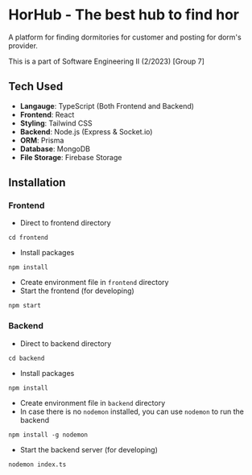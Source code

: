 # HorHub - The best hub to find hor

A platform for finding dormitories for customer and posting for dorm's provider.

This is a part of Software Engineering II (2/2023) [Group 7]

## Tech Used

- **Langauge**: TypeScript (Both Frontend and Backend)
- **Frontend**: React
- **Styling**: Tailwind CSS
- **Backend**: Node.js (Express & Socket.io)
- **ORM**: Prisma
- **Database**: MongoDB
- **File Storage**: Firebase Storage

## Installation

### Frontend

- Direct to frontend directory
```
cd frontend
```

- Install packages
```
npm install
```

- Create environment file in `frontend` directory
- Start the frontend (for developing)
```
npm start
```

### Backend

- Direct to backend directory
```
cd backend
```

- Install packages
```
npm install
```

- Create environment file in `backend` directory
- In case there is no `nodemon` installed, you can use `nodemon` to run the backend
```
npm install -g nodemon
```

- Start the backend server (for developing)
```
nodemon index.ts
```
